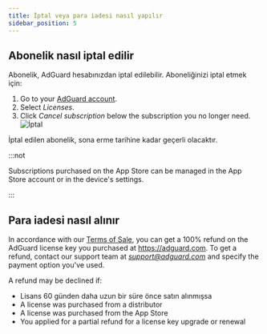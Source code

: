 ```yaml
---
title: İptal veya para iadesi nasıl yapılır
sidebar_position: 5
---
```


## Abonelik nasıl iptal edilir

Abonelik, AdGuard hesabınızdan iptal edilebilir. Aboneliğinizi iptal etmek için:

 1. Go to your [AdGuard account](https://my.adguard.com/).
 1. Select *Licenses*.
 1. Click *Cancel subscription* below the subscription you no longer need. ![İptal](https://cdn.adtidy.org/content/kb/ad_blocker/general/newaccount-cancel-sub.png)

 İptal edilen abonelik, sona erme tarihine kadar geçerli olacaktır.

:::not

Subscriptions purchased on the App Store can be managed in the App Store account or in the device's settings.

:::

## Para iadesi nasıl alınır

In accordance with our [Terms of Sale](https://adguard.com/terms-of-sale.html), you can get a 100% refund on the AdGuard license key you purchased at https://adguard.com. To get a refund, contact our support team at *support@adguard.com* and specify the payment option you've used.

A refund may be declined if:

- Lisans 60 günden daha uzun bir süre önce satın alınmışsa
- A license was purchased from a distributor
- A license was purchased from the App Store
- You applied for a partial refund for a license key upgrade or renewal
